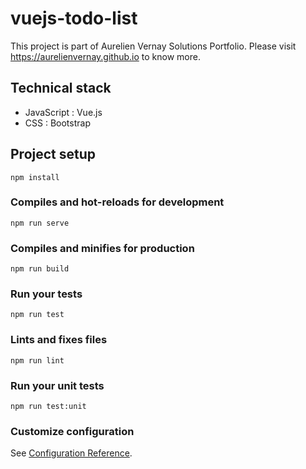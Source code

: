 # vuejs-todo-list

This project is part of Aurelien Vernay Solutions Portfolio. Please visit https://aurelienvernay.github.io to know more.

## Technical stack

- JavaScript : Vue.js
- CSS : Bootstrap

## Project setup

```
npm install
```

### Compiles and hot-reloads for development

```
npm run serve
```

### Compiles and minifies for production

```
npm run build
```

### Run your tests

```
npm run test
```

### Lints and fixes files

```
npm run lint
```

### Run your unit tests

```
npm run test:unit
```

### Customize configuration

See [Configuration Reference](https://cli.vuejs.org/config/).
